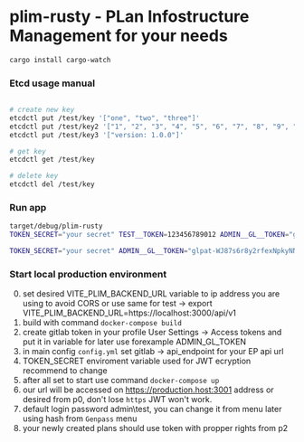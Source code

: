 
# plim-rusty - **PL**an **I**nfostructure **M**anagement for your needs

```bash
cargo install cargo-watch
```

### Etcd usage manual

```bash

# create new key
etcdctl put /test/key '["one", "two", "three"]'
etcdctl put /test/key2 '["1", "2", "3", "4", "5", "6", "7", "8", "9", "10"]'
etcdctl put /test/key3 '["version: 1.0.0"]'

# get key
etcdctl get /test/key

# delete key
etcdctl del /test/key
```

### Run app

```bash
target/debug/plim-rusty
TOKEN_SECRET="your secret" TEST__TOKEN=123456789012 ADMIN__GL__TOKEN="glpat-7LeqjJtrgRB5ek4sa_zj" cargo run
```

```bash
TOKEN_SECRET="your secret" ADMIN__GL__TOKEN="glpat-WJ87s6r8y2rfexNpkyNN" target/debug/plim-rusty

```

### Start local production environment
0) set desired VITE_PLIM_BACKEND_URL variable to ip address you are using to avoid CORS or use same for test -> export VITE_PLIM_BACKEND_URL=https://localhost:3000/api/v1
1) build with command `docker-compose build`
2) create gitlab token in your profile User Settings -> Access tokens and put it in variable for later use forexample ADMIN_GL_TOKEN
3) in main config `config.yml` set gitlab -> api_endpoint for your EP api url
4) TOKEN_SECRET enviroment variable used for JWT ecryption recommend to change
5) after all set to start use command `docker-compose up`
6) our url will be accessed on https://production.host:3001 address or desired from p0, don't lose `https` JWT won't work.
7) default login password admin\test, you can change it from menu later using hash from `Genpass` menu
8) your newly created plans should use token with propper rights from p2

